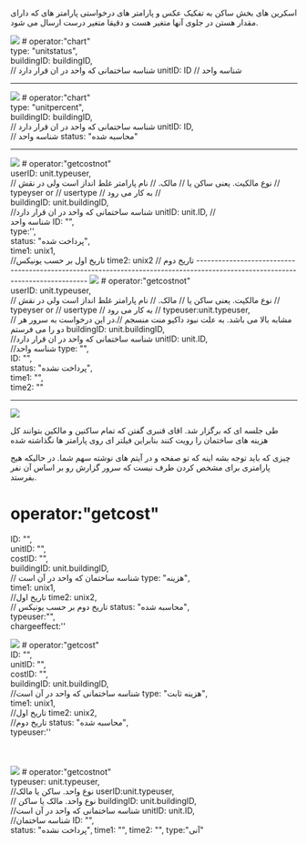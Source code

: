 #  
 اسکرین های بخش ساکن به تفکیک  عکس و پارامتر های درخواستی
پارامتر های که دارای مقدار هستن  در جلوی آنها متغیر هست و دقیقا متغیر درست ارسال می شود. 


<img src="src/image0.png" />
# operator:"chart"<br/>
type: "unitstatus",<br/>
buildingID: buildingID, <br/> //  شناسه ساختمانی که واحد در ان قرار دارد
unitID: ID //  شناسه واحد



------------------------------------------------------------------------------------------------------------------------------
<img src="src/image1.png" />
# operator:"chart" <br/>
 type: "unitpercent",<br/>
 buildingID: buildingID,  <br/> //  شناسه ساختمانی که واحد در ان قرار دارد
 unitID: ID,<br/> // شناسه واحد  
 status: "محاسبه شده"
 
 ------------------------------------------------------------------------------------------------------------------------------
<img src="src/image2.png" />
# operator:"getcostnot"<br/>
 userID: unit.typeuser, <br/>//   نوع مالکیت. یعنی ساکن یا 
                                    // مالک.
                                    // نام پارامتر غلط انداز است ولی در نقش
                                    // typeyser or // usertype
                                    // به کار می رود
                                    //
                                    <br/>
 buildingID: unit.buildingID,<br/> //شناسه ساختمانی که واحد در ان قرار دارد
 unitID: unit.ID, //<br/>شناسه واحد
 ID: "",<br/>
 type:'',<br/>
 status: "پرداخت شده",<br/> 
 time1: unix1,<br/>//تاریخ اول بر حسب یونیکس
 time2: unix2 // تاریخ دوم
------------------------------------------------------------------------------------------------------------------------------
<img src="src/image3.png" />
# operator:"getcostnot"<br/>
  userID: unit.typeuser, <br/>       
                                     // نوع مالکیت. یعنی ساکن یا 
                                    // مالک.
                                    // نام پارامتر غلط انداز است ولی در نقش
                                    // typeyser or // usertype
                                    // به کار می رود
                                    //
 typeuser:unit.typeuser, <br/>   // مشابه بالا می باشد. به علت نبود داکیو منت منسجم
                            //.در این درخواست به سرور هر دو را می فرستم                                    
  buildingID: unit.buildingID,<br/>//شناسه ساختمانی که واحد در ان قرار دارد 
  unitID: unit.ID,<br/>//شناسه واحد
  type: "",<br/>
  ID: "",<br/>
  status: "پرداخت نشده",<br/>
  time1: "",<br/>
  time2: ""

------------------------------------------------------------------------------------------------------------------------------
<img src="src/image4.png" />

طی جلسه ای که برگزار شد. اقای قنبری گفتن که تمام ساکنین و مالکین بتوانند کل هزینه های ساختمان را رویت کنند
بنابراین فیلتر ای روی پارامتر ها نگذاشته شده

چیزی که باید توجه بشه اینه که تو صفحه و در آیتم های نوشته سهم شما. در حالیکه هیج پارامتری برای مشخص کردن طرف نیست که سرور گزارش رو بر اساس آن نفر بفرستد.

# operator:"getcost"<br/>
ID: "",<br/>
unitID: "",<br/>
costID: "",<br/>
buildingID: unit.buildingID,<br/> // شناسه ساختمان که واحد در آن است
type: "هزینه",<br/>
time1:  unix1,<br/>//تاریخ اول
time2:  unix2, <br/>// تاریخ دوم بر حسب یونیکس
status: "محاسبه شده",<br/>
typeuser:"",<br/>
chargeeffect:''<br/>
          
<img src="src/image5.png" />
# operator:"getcost"<br/>
 ID: "",<br/>
 unitID: "",<br/>
 costID: "",<br/>
 buildingID:  unit.buildingID,<br/> //شناسه ساختمانی که واحد در آن است
 type: "هزینه ثابت",<br/>
 time1:  unix1,<br/> //تاریخ اول
 time2:  unix2,<br/> //تاریخ دوم
 status: "محاسبه شده",<br/>
 typeuser:''<br/>


<br/>
<br/>
<br/>
<img src="src/image6.png" />
# operator:"getcostnot"<br/>
 typeuser: unit.typeuser,<br/> //نوع واحد. ساکن یا مالک 
 userID:unit.typeuser,<br/> // نوع واحد.   مالک یا ساکن
 buildingID: unit.buildingID,<br/> //شناسه ساختمانی که واحد در آن است
 unitID: unit.ID,<br/> //شناسه ساختمان
 ID: "",<br/>
 status: "پرداخت نشده",
 time1: "",
 time2: "",
 type:"آنی"
